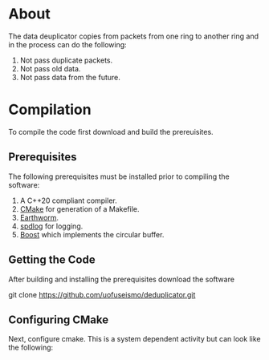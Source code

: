 # About

The data deuplicator copies from packets from one ring to another ring and in the process can do the following:

  1.  Not pass duplicate packets.
  2.  Not pass old data.
  3.  Not pass data from the future.

# Compilation

To compile the code first download and build the prereuisites.  

## Prerequisites

The following prerequisites must be installed prior to compiling the software:

  1. A C++20 compliant compiler.
  2. [CMake](https://cmake.org/) for generation of a Makefile.
  3. [Earthworm](http://folkworm.ceri.memphis.edu/ew-dist/).  
  4. [spdlog](https://github.com/gabime/spdlog) for logging.
  5. [Boost](https://www.boost.org/) which implements the circular buffer.

## Getting the Code

After building and installing the prerequisites download the software

   git clone https://github.com/uofuseismo/deduplicator.git

## Configuring CMake

Next, configure cmake.  This is a system dependent activity but can look like the following:

   
